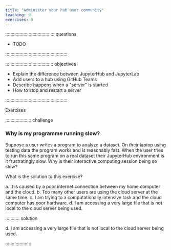 ```yaml
---
title: "Administer your hub user community"
teaching: 0
exercises: 0
---
```


:::::::::::::::::::::::::::::::::::::: questions 

- TODO

::::::::::::::::::::::::::::::::::::::::::::::::

::::::::::::::::::::::::::::::::::::: objectives

- Explain the difference between JupyterHub and JupyterLab
- Add users to a hub using GitHub Teams
- Describe happens when a "server" is started
- How to stop and restart a server

::::::::::::::::::::::::::::::::::::::::::::::::



Exercises

:::::::::::::::::::: challenge

### Why is my programme running slow?

Suppose a user writes a program to analyze a dataset. On their laptop using testing data the program works and is reasonably fast. When the user tries to run this same program on a real dataset their JupyterHub environment is it frustratingly slow.
Why is their interactive computing session being so slow?

What is the solution to this exercise?

a. It is caused by a poor internet connection between my home computer and the cloud.
b. Too many other users are using the cloud server at the same time.
c. I am trying to a computationally intensive task and the cloud computer has poor hardware.
d. I am accessing a very large file that is not local to the cloud server being used.

::::::::::: solution

d. I am accessing a very large file that is not local to the cloud server being used.

::::::::::::::::::::





